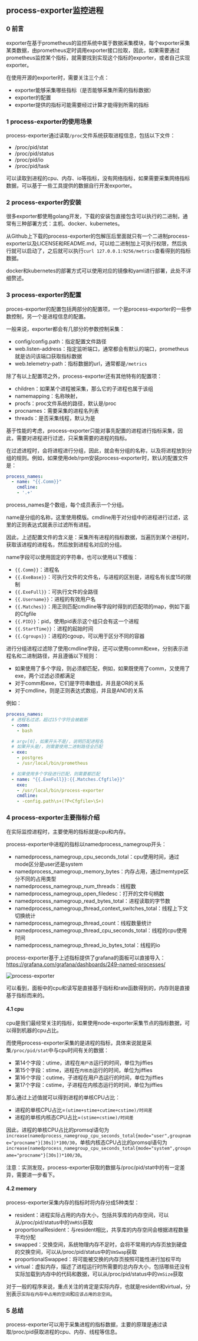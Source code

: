 ## process-exporter监控进程

### 0 前言

exporter在基于prometheus的监控系统中属于数据采集模块，每个exporter采集某类数据，由prometheus定时调用exporter接口拉取，因此，如果需要通过prometheus监控某个指标，就需要找到实现这个指标的exporter，或者自己实现exporter。

在使用开源的exporter时，需要关注三个点：

* exporter能够采集哪些指标（是否能够采集所需的指标数据）
* exporter的配置
* exporter提供的指标可能需要经过计算才能得到所需的指标

### 1 process-exporter的使用场景

process-exporter通过读取`/proc`文件系统获取进程信息，包括以下文件：

* /proc/pid/stat
* /proc/pid/status
* /proc/pid/io
* /proc/pid/task

可以读取到进程的cpu、内存、io等指标，没有网络指标，如果需要采集网络指标数据，可以基于一些工具提供的数据自行开发exporter。

### 2 process-exporter的安装

很多exporter都使用golang开发，下载的安装包直接包含可以执行的二进制，通常有三种部署方式：主机、docker、kubernetes。

从Github上下载的process-exporter的包解压后里面就只有一个二进制process-exporter以及LICENSE和README.md，可以给二进制加上可执行权限，然后执行就可以启动了，之后就可以执行`curl 127.0.0.1:9256/metrics`查看得到的指标数据。

docker和kubernetes的部署方式可以使用对应的镜像和yaml进行部署，此处不详细赘述。

### 3 process-exporter的配置

proces-exporter的配置包括两部分的配置项，一个是process-exporter的一些参数控制，另一个是进程信息的配置。

一般来说，exporter都会有几部分的参数控制采集：

* config/config.path：指定配置文件路径
* web.listen-address：指定监听端口，通常都会有默认的端口，prometheus就是访问该端口获取指标数据
* web.telemetry-path：指标数据的url，通常都是`/metrics`

除了有以上配置项之外，process-exporter还有其他特有的配置项：

* children：如果某个进程被采集，那么它的子进程也属于该组
* namemapping：名称映射，
* procfs：proc文件系统的路径，默认是/proc
* procnames：需要采集的进程名列表
* threads：是否采集线程，默认为是

基于性能的考虑，process-exporter只能对事先配置的进程进行指标采集，因此，需要对进程进行过滤，只采集需要的进程的指标。

在过滤进程时，会将进程进行分组，因此，就会有分组的名称，以及将进程放到分组的规则。例如，如果使用deb/rpm安装process-exporter时，默认的配置文件是：

``` yaml
process_names:
  - name: "{{.Comm}}"
    cmdline:
    - '.+'
```

process_names是个数组，每个成员表示一个分组。

name是分组的名称，这里使用模版。cmdline用于对分组中的进程进行过滤，这里的正则表达式就表示过滤所有进程。

因此，上述配置文件的含义是：采集所有进程的指标数据，当遍历到某个进程时，获取该进程的进程名，然后放到进程名对应的分组。

name字段可以使用固定的字符串，也可以使用以下模版：

* `{{.Comm}}`：进程名
* `{{.ExeBase}}`：可执行文件的文件名，与进程的区别是，进程名有长度15的限制
* `{{.ExeFull}}`：可执行文件的全路径
* `{{.Username}}`：进程的有效用户名
* `{{.Matches}}`：用正则匹配cmdline等字段时得到的匹配项的map，例如下面的Cfgfile
* `{{.PID}}`：pid，使用pid表示这个组只会有这一个进程
* `{{.StartTime}}`：进程的起始时间
* `{{.Cgroups}}`：进程的cgoup，可以用于区分不同的容器

进行分组进程过滤除了使用cmdline字段，还可以使用comm和exe，分别表示进程名和二进制路径，并且遵循以下规则：

* 如果使用了多个字段，则必须都匹配，例如，如果既使用了comm，又使用了exe，两个过滤必须都满足
* 对于comm和exe，它们是字符串数组，并且是OR的关系
* 对于cmdline，则是正则表达式数组，并且是AND的关系

例如：

``` yaml
process_names:
  # 进程名过滤，超过15个字符会被截断
  - comm:
    - bash

  # argv[0]，如果开头不是/，说明匹配进程名
  # 如果开头是/，则需要使用二进制路径全匹配
  - exe:
    - postgres
    - /usr/local/bin/prometheus

  # 如果使用多个字段进行匹配，则需要都匹配
  - name: "{{.ExeFull}}:{{.Matches.Cfgfile}}"
    exe:
    - /usr/local/bin/process-exporter
    cmdline:
    - -config.path\s+(?P<Cfgfile>\S+)
```

### 4 process-exporter主要指标介绍

在实际监控进程时，主要使用的指标就是cpu和内存。

process-exporter中进程的指标以namedprocess_namegroup开头：

* namedprocess_namegroup_cpu_seconds_total：cpu使用时间，通过mode区分是user还是system
* namedprocess_namegroup_memory_bytes：内存占用，通过memtype区分不同的占用类型
* namedprocess_namegroup_num_threads：线程数
* namedprocess_namegroup_open_filedesc：打开的文件句柄数
* namedprocess_namegroup_read_bytes_total：进程读取的字节数
* namedprocess_namegroup_thread_context_switches_total：线程上下文切换统计
* namedprocess_namegroup_thread_count：线程数量统计
* namedprocess_namegroup_thread_cpu_seconds_total：线程的cpu使用时间
* namedprocess_namegroup_thread_io_bytes_total：线程的io

process-exporter基于上述指标提供了grafana的面板可以直接导入：https://grafana.com/grafana/dashboards/249-named-processes/

![process-exporter](prometheus/pics/process_exporter.jpg)

可以看到，面板中的cpu和读写是直接基于指标和rate函数得到的，内存则是直接基于指标而来的。

#### 4.1 cpu

cpu是我们最经常关注的指标，如果使用node-exporter采集节点的指标数据，可以得到机器的cpu占比。

而使用process-exporter采集的是进程的指标，具体来说就是采集`/proc/pid/stat`中与cpu时间有关的数据：

* 第14个字段：utime，进程在`用户态`运行的时间，单位为jiffies
* 第15个字段：stime，进程在`内核态`运行的时间，单位为jiffies
* 第16个字段：cutime，子进程在用户态运行的时间，单位为jiffies
* 第17个字段：cstime，子进程在内核态运行的时间，单位为jiffies

那么通过上述值就可以得到进程的单核CPU占比：

* 进程的单核CPU占比=`(utime+stime+cutime+cstime)/时间差`
* 进程的单核内核态CPU占比=`(stime+cstime)/时间差`
  
因此，进程的单核CPU占比的promsql语句为`increase(namedprocess_namegroup_cpu_seconds_total{mode="user",groupname="procname"}[30s])*100/30`，单核内核态CPU占比的promsql语句为`increase(namedprocess_namegroup_cpu_seconds_total{mode="system",groupname="procname"}[30s])*100/30`。

注意：实测发现，process-exporter获取的数据与/proc/pid/stat中的有一定差异，需要进一步看下。

#### 4.2 memory

process-exporter采集内存的指标时将内存分成5种类型：

* resident：进程实际占用的内存大小，包括共享库的内存空间，可以从/proc/pid/status中的`VmRSS`获取
* proportionalResident：与resident相比，共享库的内存空间会根据进程数量平均分配
* swapped：交换空间，系统物理内存不足时，会将不常用的内存页放到硬盘的交换空间，可以从/proc/pid/status中的`VmSwap`获取
* proportionalSwapped：将可能被交换的内存页按照可能性进行加权平均
* virtual：虚拟内存，描述了进程运行时所需要的总内存大小，包括哪些还没有实际加载到内存中的代码和数据，可以从/proc/pid/status中的`VmSize`获取

对于一般的程序来说，重点关注的肯定是实际内存，也就是resident和virtual，分别表示`实际在内存中占用的空间`和`应该占用的总空间`。

### 5 总结

process-exporter可以用于采集进程的指标数据，主要的原理是通过读取/proc/pid获取进程的cpu、内存、线程等信息。
